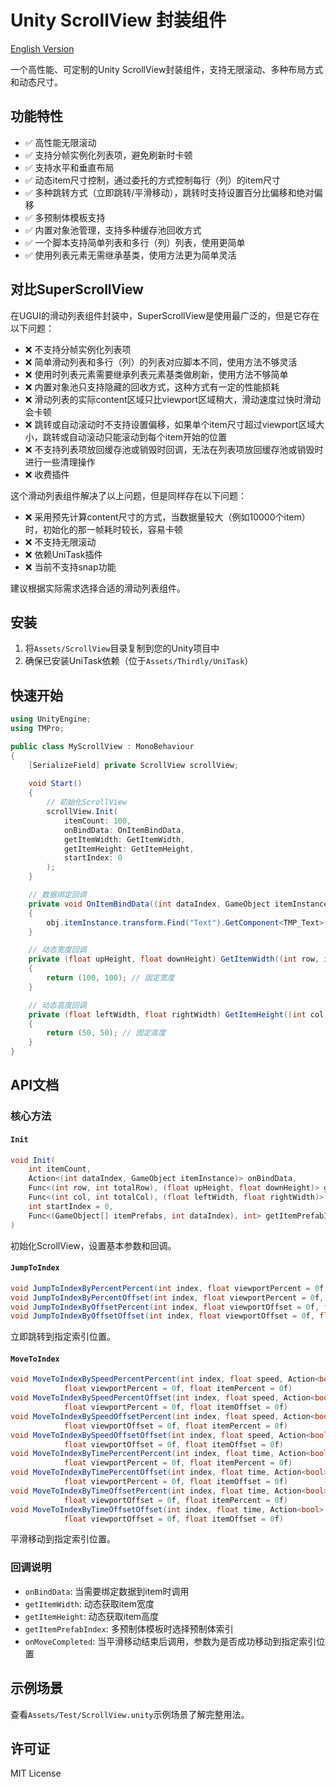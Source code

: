 # Unity ScrollView 封装组件

[English Version](README_EN.md)

一个高性能、可定制的Unity ScrollView封装组件，支持无限滚动、多种布局方式和动态尺寸。

## 功能特性

- ✅ 高性能无限滚动
- ✅ 支持分帧实例化列表项，避免刷新时卡顿
- ✅ 支持水平和垂直布局
- ✅ 动态item尺寸控制，通过委托的方式控制每行（列）的item尺寸
- ✅ 多种跳转方式（立即跳转/平滑移动），跳转时支持设置百分比偏移和绝对偏移
- ✅ 多预制体模板支持
- ✅ 内置对象池管理，支持多种缓存池回收方式
- ✅ 一个脚本支持简单列表和多行（列）列表，使用更简单
- ✅ 使用列表元素无需继承基类，使用方法更为简单灵活

## 对比SuperScrollView

在UGUI的滑动列表组件封装中，SuperScrollView是使用最广泛的，但是它存在以下问题：

- ❌ 不支持分帧实例化列表项
- ❌ 简单滑动列表和多行（列）的列表对应脚本不同，使用方法不够灵活
- ❌ 使用时列表元素需要继承列表元素基类做刷新，使用方法不够简单
- ❌ 内置对象池只支持隐藏的回收方式，这种方式有一定的性能损耗
- ❌ 滑动列表的实际content区域只比viewport区域稍大，滑动速度过快时滑动会卡顿
- ❌ 跳转或自动滚动时不支持设置偏移，如果单个item尺寸超过viewport区域大小，跳转或自动滚动只能滚动到每个item开始的位置
- ❌ 不支持列表项放回缓存池或销毁时回调，无法在列表项放回缓存池或销毁时进行一些清理操作
- ❌ 收费插件

这个滑动列表组件解决了以上问题，但是同样存在以下问题：

- ❌ 采用预先计算content尺寸的方式，当数据量较大（例如10000个item）时，初始化的那一帧耗时较长，容易卡顿
- ❌ 不支持无限滚动
- ❌ 依赖UniTask插件
- ❌ 当前不支持snap功能

建议根据实际需求选择合适的滑动列表组件。

## 安装

1. 将`Assets/ScrollView`目录复制到您的Unity项目中
2. 确保已安装UniTask依赖（位于`Assets/Thirdly/UniTask`）

## 快速开始

```csharp
using UnityEngine;
using TMPro;

public class MyScrollView : MonoBehaviour
{
    [SerializeField] private ScrollView scrollView;
    
    void Start()
    {
        // 初始化ScrollView
        scrollView.Init(
            itemCount: 100, 
            onBindData: OnItemBindData,
            getItemWidth: GetItemWidth,
            getItemHeight: GetItemHeight,
            startIndex: 0
        );
    }

    // 数据绑定回调
    private void OnItemBindData((int dataIndex, GameObject itemInstance) obj)
    {
        obj.itemInstance.transform.Find("Text").GetComponent<TMP_Text>().text = obj.dataIndex.ToString();
    }

    // 动态宽度回调
    private (float upHeight, float downHeight) GetItemWidth((int row, int totalRow) arg)
    {
        return (100, 100); // 固定宽度
    }

    // 动态高度回调
    private (float leftWidth, float rightWidth) GetItemHeight((int col, int totalCol) arg)
    {
        return (50, 50); // 固定高度
    }
}
```

## API文档

### 核心方法

#### `Init`
```csharp
void Init(
    int itemCount, 
    Action<(int dataIndex, GameObject itemInstance)> onBindData,
    Func<(int row, int totalRow), (float upHeight, float downHeight)> getItemWidth,
    Func<(int col, int totalCol), (float leftWidth, float rightWidth)> getItemHeight,
    int startIndex = 0,
    Func<(GameObject[] itemPrefabs, int dataIndex), int> getItemPrefabIndex = null
)
```
初始化ScrollView，设置基本参数和回调。

#### `JumpToIndex`
```csharp
void JumpToIndexByPercentPercent(int index, float viewportPercent = 0f, float itemPercent = 0f)
void JumpToIndexByPercentOffset(int index, float viewportPercent = 0f, float itemOffset = 0f)
void JumpToIndexByOffsetPercent(int index, float viewportOffset = 0f, float itemPercent = 0f)
void JumpToIndexByOffsetOffset(int index, float viewportOffset = 0f, float itemOffset = 0f)
```
立即跳转到指定索引位置。

#### `MoveToIndex`
```csharp
void MoveToIndexBySpeedPercentPercent(int index, float speed, Action<bool> onMoveCompleted = null,
            float viewportPercent = 0f, float itemPercent = 0f)
void MoveToIndexBySpeedPercentOffset(int index, float speed, Action<bool> onMoveCompleted = null,
            float viewportPercent = 0f, float itemOffset = 0f)
void MoveToIndexBySpeedOffsetPercent(int index, float speed, Action<bool> onMoveCompleted = null,
            float viewportOffset = 0f, float itemPercent = 0f)
void MoveToIndexBySpeedOffsetOffset(int index, float speed, Action<bool> onMoveCompleted = null,
            float viewportOffset = 0f, float itemOffset = 0f)
void MoveToIndexByTimePercentPercent(int index, float time, Action<bool> onMoveCompleted = null,
            float viewportPercent = 0f, float itemPercent = 0f)
void MoveToIndexByTimePercentOffset(int index, float time, Action<bool> onMoveCompleted = null,
            float viewportPercent = 0f, float itemOffset = 0f)
void MoveToIndexByTimeOffsetPercent(int index, float time, Action<bool> onMoveCompleted = null,
            float viewportOffset = 0f, float itemPercent = 0f)
void MoveToIndexByTimeOffsetOffset(int index, float time, Action<bool> onMoveCompleted = null,
            float viewportOffset = 0f, float itemOffset = 0f)
```
平滑移动到指定索引位置。

### 回调说明

- `onBindData`: 当需要绑定数据到item时调用
- `getItemWidth`: 动态获取item宽度
- `getItemHeight`: 动态获取item高度
- `getItemPrefabIndex`: 多预制体模板时选择预制体索引
- `onMoveCompleted`: 当平滑移动结束后调用，参数为是否成功移动到指定索引位置

## 示例场景

查看`Assets/Test/ScrollView.unity`示例场景了解完整用法。

## 许可证

MIT License